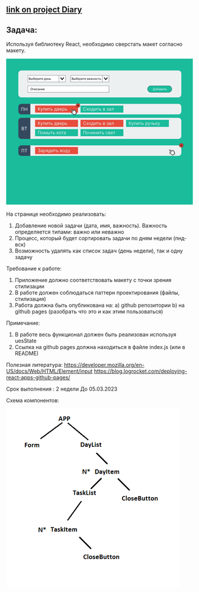 ## [link on project Diary](https://sl101.github.io/TEL-RAN_REACT-hw)

## Задача:

Используя библиотеку React, необходимо сверстать макет согласно макету.

![task layout](./assets/maket.png)

На странице необходимо реализовать:

1. Добавление новой задачи (дата, имя, важность). Важность определяется типами: важно или неважно
2. Процесс, который будет сортировать задачи по дням недели (пнд-вск)
3. Возможность удалять как список задач (день недели), так и одну задачу

Требование к работе:

1. Приложение должно соответствовать макету с точки зрения стилизации
2. В работе должен соблюдаться паттерн проектирования (файлы, стилизация)
3. Работа должна быть опубликована на:
   a) github репозитории
   b) на github pages (разобрать что это и как этим пользоваться)

Примечание:

1. В работе весь функционал должен быть реализован используя uesState
2. Ссылка на github pages должна находиться в файле index.js (или в README)

Полезная литература:
https://developer.mozilla.org/en-US/docs/Web/HTML/Element/input
https://blog.logrocket.com/deploying-react-apps-github-pages/

Срок выполнения : 2 недели
До 05.03.2023

Схема компонентов:

![task layout](./assets/schema.png)
